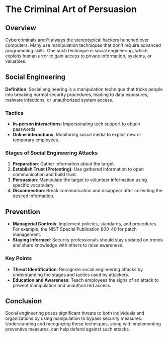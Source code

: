 # The Criminal Art of Persuasion

## Overview

Cybercriminals aren't always the stereotypical hackers hunched over computers. Many use manipulation techniques that don't require advanced programming skills. One such technique is social engineering, which exploits human error to gain access to private information, systems, or valuables.

## Social Engineering

**Definition**: Social engineering is a manipulation technique that tricks people into breaking normal security procedures, leading to data exposures, malware infections, or unauthorized system access.

### Tactics

- **In-person interactions**: Impersonating tech support to obtain passwords.
- **Online interactions**: Monitoring social media to exploit new or temporary employees.

### Stages of Social Engineering Attacks

1. **Preparation**: Gather information about the target.
2. **Establish Trust (Pretexting)**: Use gathered information to open communication and build trust.
3. **Persuasion**: Manipulate the target to volunteer information using specific vocabulary.
4. **Disconnection**: Break communication and disappear after collecting the desired information.

## Prevention

- **Managerial Controls**: Implement policies, standards, and procedures. For example, the NIST Special Publication 800-40 for patch management.
- **Staying Informed**: Security professionals should stay updated on trends and share knowledge with others to raise awareness.

### Key Points

- **Threat Identification**: Recognize social engineering attacks by understanding the stages and tactics used by attackers.
- **Education and Awareness**: Teach employees the signs of an attack to prevent manipulation and unauthorized access.

## Conclusion

Social engineering poses significant threats to both individuals and organizations by using manipulation to bypass security measures. Understanding and recognizing these techniques, along with implementing preventive measures, can help defend against such attacks.